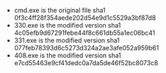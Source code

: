 * cmd.exe is the original file sha1 0f3c4ff28f354aede202d54e9d1c5529a3bf87d8
* 330.exe is the modified version sha1 4c05efb9d67291febe44f8c661db55a1ec06bc41
* 331.exe is the modified version sha1 077feb78393d6c5273d324a2ae3afe052a959b61
* 408.exe is the modified version sha1 e7cd55463e9cf41dedc0a7da5de46f52bc8073c8

